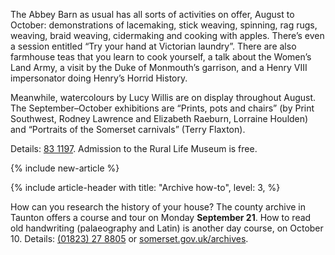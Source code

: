 The Abbey Barn as usual has all sorts of
activities on offer, August to October:
demonstrations of lacemaking, stick
weaving, spinning, rag rugs, weaving,
braid weaving, cidermaking and cooking
with apples. There’s even a session
entitled “Try your hand at Victorian
laundry”. There are also farmhouse teas
that you learn to cook yourself, a talk
about the Women’s Land Army, a visit
by the Duke of Monmouth’s garrison,
and a Henry VIII impersonator doing
Henry’s Horrid History.

Meanwhile, watercolours by Lucy
Willis are on display throughout August.
The September–October exhibitions are
“Prints, pots and chairs” (by Print
Southwest, Rodney Lawrence and
Elizabeth Raeburn, Lorraine Houlden)
and “Portraits of the Somerset carnivals”
(Terry Flaxton).

Details: [83 1197](tel:+441458831197). Admission to the
Rural Life Museum is free.

{% include new-article %}

{% include article-header with
  title: "Archive how-to",
  level: 3,
%}

How can you
research the history of your house? The
county archive in Taunton offers a course
and tour on Monday **September 21**.
How to read old handwriting
(palaeography and Latin) is another day
course, on October 10. Details: [(01823)
27 8805](tel:+441823278805) or [somerset.gov.uk/archives](https://swheritage.org.uk/somerset-archives/).

